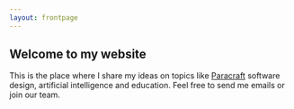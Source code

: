 ```yaml
---
layout: frontpage
---
```


## Welcome to my website

This is the place where I share my ideas on topics like [Paracraft](#) software design, artificial intelligence and education. 
Feel free to send me emails or join our team.

